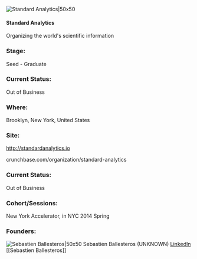 

![Standard Analytics|50x50](https://apimg.techstars.com/connect/images/image_files/5386/1509/82b7/74cf/5600/0001/original/sa_logo-web.jpg)

#### Standard Analytics
Organizing the world's scientific information

### Stage: 
Seed - Graduate 

### Current Status: 
Out of Business

### Where:
Brooklyn, New York, United States

### Site:
http://standardanalytics.io



crunchbase.com/organization/standard-analytics

### Current Status: 
Out of Business

### Cohort/Sessions: 
New York Accelerator, in NYC 2014 Spring

### Founders: 

![Sebastien Ballesteros|50x50]() Sebastien Ballesteros (UNKNOWN) [LinkedIn](https://) [[Sebastien Ballesteros]]


